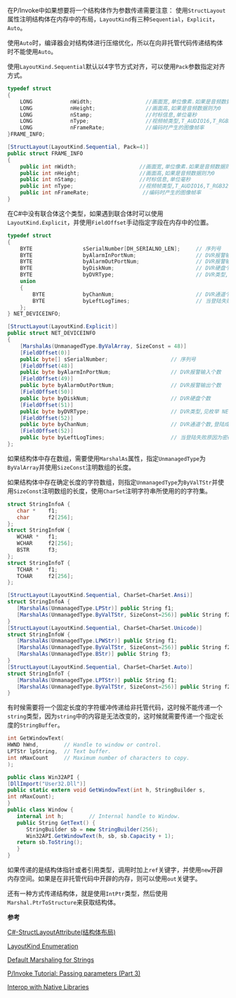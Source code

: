 在P/Invoke中如果想要将一个结构体作为参数传递需要注意：
使用`StructLayout`属性注明结构体在内存中的布局，`LayoutKind`有三种`Sequential`，`Explicit`，`Auto`。

使用`Auto`时，编译器会对结构体进行压缩优化，所以在向非托管代码传递结构体时不能使用`Auto`。

使用`LayoutKind.Sequential`默认以4字节方式对齐，可以使用`Pack`参数指定对齐方式。
```cpp
typedef struct
{
	LONG			nWidth;					//画面宽,单位像素.如果是音频数据则为0.
	LONG			nHeight;				//画面高,如果是音频数据则为0
	LONG			nStamp;					//时标信息,单位毫秒
	LONG			nType;					//视频帧类型,T_AUDIO16,T_RGB32,T_IYUV
	LONG			nFrameRate;				//编码时产生的图像帧率
}FRAME_INFO;
```
```csharp
[StructLayout(LayoutKind.Sequential, Pack=4)]
public struct FRAME_INFO
{
    public int nWidth;                    //画面宽,单位像素.如果是音频数据则为0.
    public int nHeight;                   //画面高,如果是音频数据则为0
    public int nStamp;                    //时标信息,单位毫秒
    public int nType;                     //视频帧类型,T_AUDIO16,T_RGB32,T_IYUV
    public int nFrameRate;				   //编码时产生的图像帧率 
}
```
在C#中没有联合体这个类型，如果遇到联合体时可以使用`LayoutKind.Explicit`，并使用`FieldOffset`手动指定字段在内存中的位置。
```cpp
typedef struct
{
    BYTE                sSerialNumber[DH_SERIALNO_LEN];     // 序列号
    BYTE                byAlarmInPortNum;                   // DVR报警输入个数
    BYTE                byAlarmOutPortNum;                  // DVR报警输出个数
    BYTE                byDiskNum;                          // DVR硬盘个数
    BYTE                byDVRType;                          // DVR类型,见枚举 NET_DEVICE_TYPE
    union
    {
        BYTE            byChanNum;                          // DVR通道个数,登陆成功时有效
        BYTE            byLeftLogTimes;                     // 当登陆失败原因为密码错误时,通过此参数通知用户,剩余登陆次数,为0时表示此参数无效
    };
} NET_DEVICEINFO;
```
```csharp
[StructLayout(LayoutKind.Explicit)]
public struct NET_DEVICEINFO
{
    [MarshalAs(UnmanagedType.ByValArray, SizeConst = 48)]
    [FieldOffset(0)]
    public byte[] sSerialNumber;                    // 序列号
    [FieldOffset(48)]
    public byte byAlarmInPortNum;                   // DVR报警输入个数
    [FieldOffset(49)]
    public byte byAlarmOutPortNum;                  // DVR报警输出个数
    [FieldOffset(50)]
    public byte byDiskNum;                          // DVR硬盘个数
    [FieldOffset(51)]
    public byte byDVRType;                          // DVR类型,见枚举 NET_DEVICE_TYPE
    [FieldOffset(52)]
    public byte byChanNum;                          // DVR通道个数,登陆成功时有效
    [FieldOffset(52)]
    public byte byLeftLogTimes;                     // 当登陆失败原因为密码错误时,通过此参数通知用户,剩余登陆次数,为0时表示此参数无效
};
```
如果结构体中存在数组，需要使用`MarshalAs`属性，指定`UnmanagedType`为`ByValArray`并使用`SizeConst`注明数组的长度。

如果结构体中存在确定长度的字符数组，则指定`UnmanagedType`为`ByValTStr`并使用`SizeConst`注明数组的长度，使用`CharSet`注明字符串所使用的的字符集。
```cpp
struct StringInfoA {
   char *    f1;
   char      f2[256];
};
struct StringInfoW {
   WCHAR *   f1;
   WCHAR     f2[256];
   BSTR      f3;
};
struct StringInfoT {
   TCHAR *   f1;
   TCHAR     f2[256];
};
```
```csharp
[StructLayout(LayoutKind.Sequential, CharSet=CharSet.Ansi)]
struct StringInfoA {
   [MarshalAs(UnmanagedType.LPStr)] public String f1;
   [MarshalAs(UnmanagedType.ByValTStr, SizeConst=256)] public String f2;
}
[StructLayout(LayoutKind.Sequential, CharSet=CharSet.Unicode)]
struct StringInfoW {
   [MarshalAs(UnmanagedType.LPWStr)] public String f1;
   [MarshalAs(UnmanagedType.ByValTStr, SizeConst=256)] public String f2;
   [MarshalAs(UnmanagedType.BStr)] public String f3;
}
[StructLayout(LayoutKind.Sequential, CharSet=CharSet.Auto)]
struct StringInfoT {
   [MarshalAs(UnmanagedType.LPTStr)] public String f1;
   [MarshalAs(UnmanagedType.ByValTStr, SizeConst=256)] public String f2;
}
```
有时候需要将一个固定长度的字符缓冲传递给非托管代码，这时候不能传递一个`string`类型，因为`string`中的内容是无法改变的，这时候就需要传递一个指定长度的`StringBuffer`。
```cpp
int GetWindowText(
HWND hWnd,        // Handle to window or control.
LPTStr lpString,  // Text buffer.
int nMaxCount     // Maximum number of characters to copy.
);
```
```csharp
public class Win32API {
[DllImport("User32.Dll")]
public static extern void GetWindowText(int h, StringBuilder s, 
int nMaxCount);
}
public class Window {
   internal int h;        // Internal handle to Window.
   public String GetText() {
      StringBuilder sb = new StringBuilder(256);
      Win32API.GetWindowText(h, sb, sb.Capacity + 1);
   return sb.ToString();
   }
}
```

如果传递的是结构体指针或者引用类型，调用时加上`ref`关键字，并使用`new`开辟内存空间。如果是在非托管代码中开辟的内存，则可以使用`out`关键字。

还有一种方式传递结构体，就是使用`IntPtr`类型，然后使用`Marshal.PtrToStructure`来获取结构体。

**参考**

[C#-StructLayoutAttribute(结构体布局)](http://blog.csdn.net/bigpudding24/article/details/50727792)

[LayoutKind Enumeration](https://msdn.microsoft.com/en-us/library/system.runtime.interopservices.layoutkind(v=vs.110).aspx)

[Default Marshaling for Strings](https://msdn.microsoft.com/en-us/library/s9ts558h(v=vs.110).aspx)

[P/Invoke Tutorial: Passing parameters (Part 3)](http://manski.net/2012/06/pinvoke-tutorial-passing-parameters-part-3/)

[Interop with Native Libraries](http://www.mono-project.com/docs/advanced/pinvoke/)